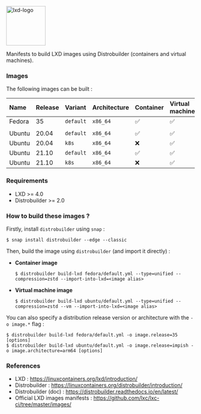 <p><img src="https://discuss.linuxcontainers.org/uploads/default/original/1X/9a2865f528f7b846cda54335dec298dda6109bb3.png" alt="lxd-logo" title="lxd" align="top" height=105 /></p>

Manifests to build LXD images using Distrobuilder (containers and virtual machines).

### Images

The following images can be built :

| Name           | Release    | Variant      | Architecture | Container   |  Virtual machine     |
| :--------------| :----------| :------------| :------------| :-----------| :------------------- |
| Fedora         | 35         | `default`    | `x86_64`     | ✅          | ✅                  |
|                |            |              |              |             |                      |
| Ubuntu         | 20.04      | `default`    | `x86_64`     | ✅          | ✅                  |
| Ubuntu         | 20.04      | `k8s`        | `x86_64`     | ❌          | ✅                  |
| Ubuntu         | 21.10      | `default`    | `x86_64`     | ✅          | ✅                  |
| Ubuntu         | 21.10      | `k8s`        | `x86_64`     | ❌          | ✅                  |

### Requirements

- LXD >= 4.0
- Distrobuilder >= 2.0

### How to build these images ?

Firstly, install `distrobuilder` using `snap` :

```shell
$ snap install distrobuilder --edge --classic
```

Then, build the image using `distrobuilder` (and import it directly) :

* **Container image**

  ```shell
  $ distrobuilder build-lxd fedora/default.yml --type=unified --compression=zstd --import-into-lxd=<image alias>
  ```

* **Virtual machine image**

  ```shell
  $ distrobuilder build-lxd ubuntu/default.yml --type=unified --compression=zstd --vm --import-into-lxd=<image alias>
  ```

You can also specify a distribution release version or architecture with the `-o image.*` flag :

  ```shell
  $ distrobuilder build-lxd fedora/default.yml -o image.release=35 [options]
  $ distrobuilder build-lxd ubuntu/default.yml -o image.release=impish -o image.architecture=arm64 [options]
  ```
### References

* LXD : https://linuxcontainers.org/lxd/introduction/
* Distrobuilder : https://linuxcontainers.org/distrobuilder/introduction/
* Distrobuilder (doc) : https://distrobuilder.readthedocs.io/en/latest/
* Official LXD images manifests : https://github.com/lxc/lxc-ci/tree/master/images/

